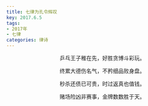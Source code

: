 ```yaml
---
title: 七律为孔令辉叹
key: 2017.6.5
tags: 
- 2017年 
- 七律
categories: 律诗
---
```


<p align="center">乒乓王子稚在先，好胜贪博斗彩玩。
</p>
<p align="center">终累大德伤名气，不矜细品败身盘。
</p>
<p align="center">秒杀还债已可贵，时过返真也值钱。
</p>
<p align="center">赌场险凶非赛事，金牌数数胜于天。
</p>
